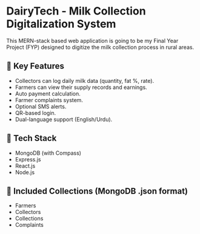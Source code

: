 # DairyTech - Milk Collection Digitalization System

This MERN-stack based web application is going to be my Final Year Project (FYP) designed to digitize the milk collection process in rural areas.

## 🌟 Key Features
- Collectors can log daily milk data (quantity, fat %, rate).
- Farmers can view their supply records and earnings.
- Auto payment calculation.
- Farmer complaints system.
- Optional SMS alerts.
- QR-based login.
- Dual-language support (English/Urdu).

## 🔧 Tech Stack
- MongoDB (with Compass)
- Express.js
- React.js
- Node.js

## 📂 Included Collections (MongoDB .json format)
- Farmers
- Collectors
- Collections
- Complaints

